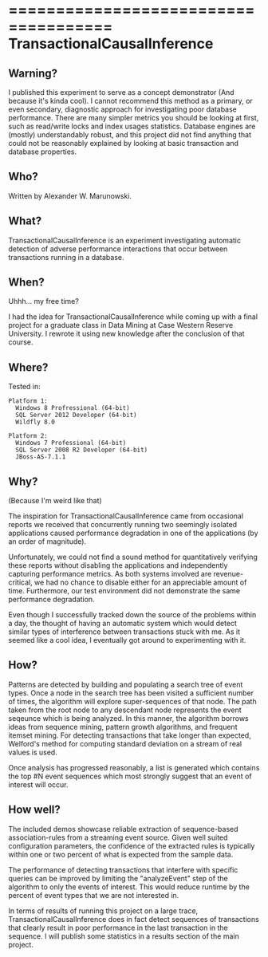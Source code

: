 =====================================
TransactionalCausalInference
=====================================

Warning?
------

I published this experiment to serve as a concept demonstrator (And because it's kinda cool). I cannot recommend this method as a primary, or even secondary, diagnostic approach for investigating poor database performance. There are many simpler metrics you should be looking at first, such as read/write locks and index usages statistics. Database engines are (mostly) understandably robust, and this project did not find anything that could not be reasonably explained by looking at basic transaction and database properties.

Who?
------

Written by Alexander W. Marunowski.

What?
------

TransactionalCausalInference is an experiment investigating automatic detection of adverse performance interactions that occur between transactions running in a database.

When?
------

Uhhh... my free time? 

I had the idea for TransactionalCausalInference while coming up with a final project for a graduate class in Data Mining at Case Western Reserve University. I rewrote it using new knowledge after the conclusion of that course.

Where?
------
Tested in:
```
Platform 1:
  Windows 8 Profressional (64-bit)
  SQL Server 2012 Developer (64-bit)
  Wildfly 8.0
```

```
Platform 2:
  Windows 7 Professional (64-bit)
  SQL Server 2008 R2 Developer (64-bit)
  JBoss-AS-7.1.1
```
Why?
------

(Because I'm weird like that)

The inspiration for TransactionalCausalInference came from occasional reports we received that concurrently running two seemingly isolated applications caused performance degradation in one of the applications (by an order of magnitude). 

Unfortunately, we could not find a sound method for quantitatively verifying these reports without disabling the applications and independently capturing performance metrics. As both systems involved are revenue-critical, we had no chance to disable either for an appreciable amount of time. Furthermore, our test environment did not demonstrate the same performance degradation.

Even though I successfully tracked down the source of the problems within a day, the thought of having an automatic system which would detect similar types of interference between transactions stuck with me. As it seemed like a cool idea, I eventually got around to experimenting with it.

How?
------

Patterns are detected by building and populating a search tree of event types. Once a node in the search tree has been visited a sufficient number of times, the algorithm will explore super-sequences of that node. The path taken from the root node to any descendant node represents the event seqeunce which is being analyzed. In this manner, the algorithm borrows ideas from sequence mining, pattern growth algorithms, and frequent itemset mining. For detecting transactions that take longer than expected, Welford's method for computing standard deviation on a stream of real values is used.

Once analysis has progressed reasonably, a list is generated which contains the top #N event sequences which most strongly suggest that an event of interest will occur.

How well?
------

The included demos showcase reliable extraction of sequence-based association-rules from a streaming event source. Given well suited configuration parameters, the confidence of the extracted rules is typically within one or two percent of what is expected from the sample data.

The performance of detecting transactions that interfere with specific queries can be improved by limiting the "analyzeEvent" step of the algorithm to only the events of interest. This would reduce runtime by the percent of event types that we are not interested in.

In terms of results of running this project on a large trace, TransactionalCausalInference does in fact detect sequences of transactions that clearly result in poor performance in the last transaction in the sequence. I will publish some statistics in a results section of the main project. 
